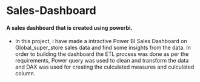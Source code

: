 # Sales-Dashboard

#### A sales dashboard that is created using powerbi.


* In this project, i have made a intractive Power BI Sales Dashboard on Global_super_store sales data and find some insights from the data. In order to building the dashboard the ETL process was done as per the requirements, Power query was used to clean and transform the data and DAX was used for creating the culculated measures and culculated column.
